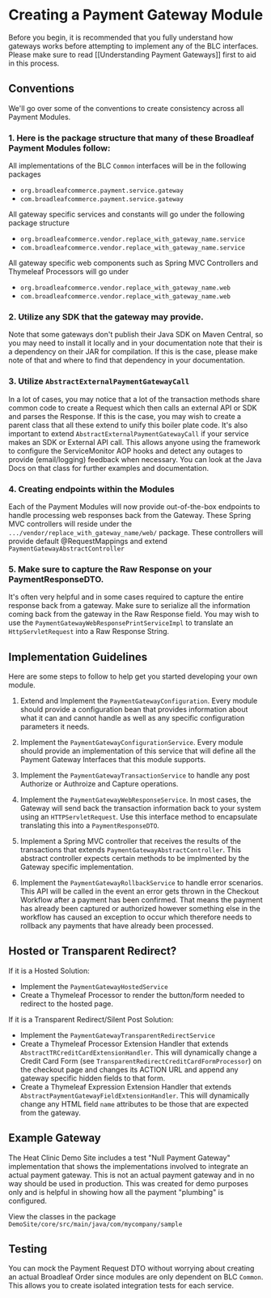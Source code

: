 # Creating a Payment Gateway Module

Before you begin, it is recommended that you fully understand how gateways works before attempting to implement
any of the BLC interfaces. Please make sure to read [[Understanding Payment Gateways]] first to aid in this process.

## Conventions

We'll go over some of the conventions to create consistency across all Payment Modules.

### 1. Here is the package structure that many of these Broadleaf Payment Modules follow:

All implementations of the BLC `Common` interfaces will be in the following packages

- `org.broadleafcommerce.payment.service.gateway`
- `com.broadleafcommerce.payment.service.gateway`

All gateway specific services and constants will go under the following package structure

- `org.broadleafcommerce.vendor.replace_with_gateway_name.service`
- `com.broadleafcommerce.vendor.replace_with_gateway_name.service`

All gateway specific web components such as Spring MVC Controllers and Thymeleaf Processors will go under

- `org.broadleafcommerce.vendor.replace_with_gateway_name.web`
- `com.broadleafcommerce.vendor.replace_with_gateway_name.web`

### 2. Utilize any SDK that the gateway may provide.

Note that some gateways don't publish their Java SDK on Maven Central, so you may need to install it locally and in your documentation note that their is a dependency on their JAR for compilation. If this is the case, please make note of that and where to find that dependency in your documentation. 

### 3. Utilize `AbstractExternalPaymentGatewayCall`

In a lot of cases, you may notice that a lot of the transaction methods share common code to create a Request which then calls an external API or SDK and parses the Response. If this is the case, you may wish to create a parent class that all these extend to unify this boiler plate code. It's also important to extend `AbstractExternalPaymentGatewayCall` if your service makes an SDK or External API call. This allows anyone using the framework to configure the ServiceMonitor AOP hooks and detect any outages to provide (email/logging) feedback when necessary. You can look at the Java Docs on that class for further examples and documentation.

### 4. Creating endpoints within the Modules

Each of the Payment Modules will now provide out-of-the-box endpoints to handle processing web responses back from the Gateway. These Spring MVC controllers will reside under the `.../vendor/replace_with_gateway_name/web/` package. These controllers will provide default @RequestMappings and extend `PaymentGatewayAbstractController`

### 5. Make sure to capture the Raw Response on your PaymentResponseDTO.

It's often very helpful and in some cases required to capture the entire response back from a gateway. Make sure to serialize all the information coming back from the gateway in the Raw Response field. You may wish to use the `PaymentGatewayWebResponsePrintServiceImpl` to translate an `HttpServletRequest` into a Raw Response String.

## Implementation Guidelines

Here are some steps to follow to help get you started developing your own module.

1. Extend and Implement the `PaymentGatewayConfiguration`. Every module should provide a configuration bean that provides information about what it can and cannot handle as well as any specific configuration parameters it needs.

2. Implement the `PaymentGatewayConfigurationService`. Every module should provide an implementation of this service that will define all the Payment Gateway Interfaces that this module supports.

3. Implement the `PaymentGatewayTransactionService` to handle any post Authorize or Authroize and Capture operations.

4. Implement the `PaymentGatewayWebResponseService`. In most cases, the Gateway will send back the transaction information back to your system using an `HTTPServletRequest`. Use this interface method to encapsulate translating this into a `PaymentResponseDTO`.

5. Implement a Spring MVC controller that receives the results of the transactions that extends `PaymentGatewayAbstractController`. This abstract controller expects certain methods to be implmented by the Gateway specific implementation.

6. Implement the `PaymentGatewayRollbackService` to handle error scenarios. This API will be called in the event an error gets thrown in the Checkout Workflow after a payment has been confirmed. That means the payment has already been captured or authorized however something else in the workflow has caused an exception to occur which therefore needs to rollback any payments that have already been processed. 

## Hosted or Transparent Redirect?

If it is a Hosted Solution:

- Implement the `PaymentGatewayHostedService`
- Create a Thymeleaf Processor to render the button/form needed to redirect to the hosted page.

If it is a Transparent Redirect/Silent Post Solution:

- Implement the `PaymentGatewayTransparentRedirectService`
- Create a Thymeleaf Processor Extension Handler that extends `AbstractTRCreditCardExtensionHandler`. This will dynamically change a Credit Card Form (see `TransparentRedirectCreditCardFormProcessor`) on the checkout page and changes its ACTION URL and append any gateway specific hidden fields to that form.
- Create a Thymeleaf Expression Extension Handler that extends `AbstractPaymentGatewayFieldExtensionHandler`. This will dynamically change any HTML field `name` attributes to be those that are expected from the gateway.
 
## Example Gateway

The Heat Clinic Demo Site includes a test "Null Payment Gateway" implementation that shows the implementations involved to integrate an actual payment gateway. This is not an actual payment gateway and in no way should be used in production. This was created for demo purposes only and is helpful in showing how all the payment "plumbing" is configured.

View the classes in the package `DemoSite/core/src/main/java/com/mycompany/sample`


## Testing

You can mock the Payment Request DTO without worrying about creating an actual Broadleaf Order since modules are only dependent on BLC `Common`. This allows you to create isolated integration tests for each service.



